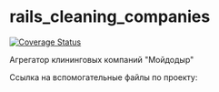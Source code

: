 # rails_cleaning_companies

[![Coverage Status](https://coveralls.io/repos/github/blotterp/MoyDodir/badge.svg?branch=develop)](https://coveralls.io/github/blotterp/MoyDodir?branch=develop)

Агрегатор клининговых компаний "Мойдодыр"
  
Ссылка на вспомогательные файлы по проекту: 
